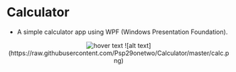 # Calculator
- A simple calculator app using WPF (Windows Presentation Foundation).
<p align="center">
  <img src="![alt text](https://raw.githubusercontent.com/Psp29onetwo/Calculator/master/calc.png)" width="350" title="hover text">
![alt text](https://raw.githubusercontent.com/Psp29onetwo/Calculator/master/calc.png)
</p>
